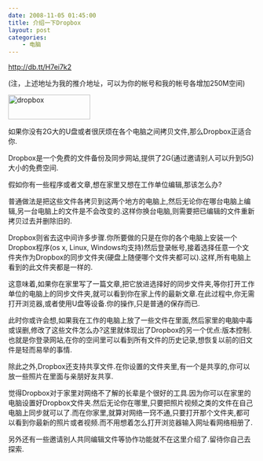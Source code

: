 ```yaml
---
date: 2008-11-05 01:45:00
title: 介绍一下Dropbox
layout: post
categories:
    - 电脑
---
```

<a href="http://db.tt/H7ei7k2" target="_blank">http://db.tt/H7ei7k2</a>

(注，上述地址为我的推介地址，可以为你的帐号和我的帐号各增加250M空间)

<a href="https://www.getdropbox.com/referrals/NTE1MDExNTk" target="_blank"><img class="alignleft size-full wp-image-980" title="dropbox" src="http://pic.ztpala.com/wp-content/uploads/2008/11/dropbox.gif" alt="dropbox" width="167" height="50" /></a>

如果你没有2G大的U盘或者很厌烦在各个电脑之间拷贝文件,那么Dropbox正适合你.

Dropbox是一个免费的文件备份及同步网站,提供了2G(通过邀请别人可以升到5G)大小的免费空间.

假如你有一些程序或者文章,想在家里又想在工作单位编辑,那该怎么办?

普通做法是把这些文件各拷贝到这两个地方的电脑上,然后无论你在哪台电脑上编辑,另一台电脑上的文件是不会改变的.这样你换台电脑,则需要把已编辑的文件重新拷贝过去并删除旧的.

Dropbox则省去这中间许多步骤.你所要做的只是在你的各个电脑上安装一个Dropbox程序(os x, Linux, Windows均支持)然后登录帐号,接着选择任意一个文件夹作为Dropbox的同步文件夹(硬盘上随便哪个文件夹都可以).这样,所有电脑上看到的此文件夹都是一样的.

这意味着,如果你在家里写了一篇文章,把它放进选择好的同步文件夹,等你打开工作单位的电脑上的同步文件夹,就可以看到你在家上传的最新文章.在此过程中,你无需打开浏览器,或者使用U盘等设备.你的操作,只是普通的保存而已.

此时你或许会想,如果我在工作的电脑上放了一些文件在里面,然后家里的电脑中毒或误删,修改了这些文件怎么办?这里就体现出了Dropbox的另一个优点:版本控制.也就是你登录网站,在你的空间里可以看到所有文件的历史记录,想恢复以前的旧文件是轻而易举的事情.

除此之外,Dropbox还支持共享文件.在你设置的文件夹里,有一个是共享的,你可以放一些照片在里面与亲朋好友共享.

觉得Dropbox对于家里对网络不了解的长辈是个很好的工具.因为你可以在家里的电脑设置好Dropbox文件夹.然后无论你在哪里,只要把照片视频之类的文件在自己电脑上同步就可以了.而在你家里,就算对网络一窍不通,只要打开那个文件夹,都可以看到你最新的照片或者视频.而不用想着怎么打开浏览器输入网址看网络相册了.

另外还有一些邀请别人共同编辑文件等协作功能就不在这里介绍了.留待你自己去探索.

